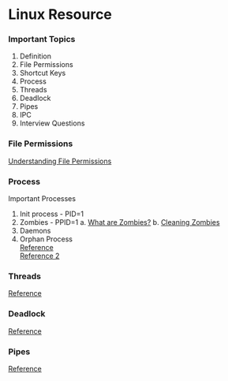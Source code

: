 # Linux Resource
### Important Topics
1. Definition  
2. File Permissions  
3. Shortcut Keys  
4. Process  
5. Threads
6. Deadlock
7. Pipes 
8. IPC
9. Interview Questions

### File Permissions
[Understanding File Permissions](https://linuxize.com/post/understanding-linux-file-permissions/)

### Process
Important Processes
1. Init process - PID=1
2. Zombies - PPID=1
  a. [What are Zombies?](https://www.linuxfordevices.com/tutorials/linux/defunct-zombie-process)
  b. [Cleaning Zombies](https://www.baeldung.com/linux/clean-zombie-process)
3. Daemons
4. Orphan Process  
[Reference](https://www.tecmint.com/linux-process-management/)  
[Reference 2](https://techaccess.in/2021/05/07/zombie-daemon-and-orphan-process/)

### Threads
[Reference](https://www.cs.uic.edu/~jbell/CourseNotes/OperatingSystems/4_Threads.html)

### Deadlock
[Reference](https://www.cs.uic.edu/~jbell/CourseNotes/OperatingSystems/7_Deadlocks.html)

### Pipes
[Reference](https://www.guru99.com/linux-pipe-grep.html)


